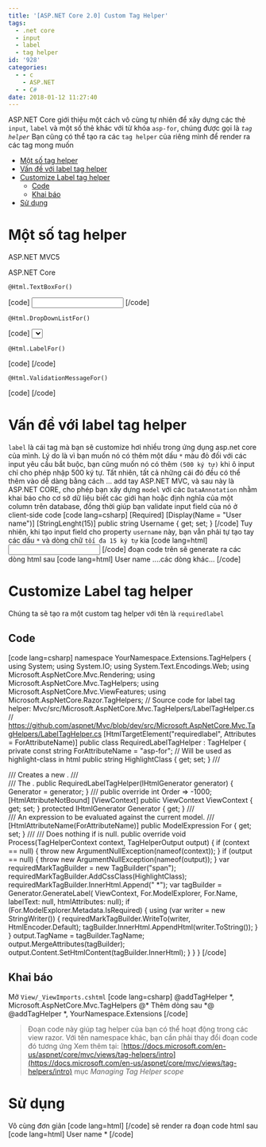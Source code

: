```yaml
---
title: '[ASP.NET Core 2.0] Custom Tag Helper'
tags:
  - .net core
  - input
  - label
  - tag helper
id: '928'
categories:
  - - c
    - ASP.NET
  - - C#
date: 2018-01-12 11:27:40
---
```


ASP.NET Core giới thiệu một cách vô cùng tự nhiên để xây dựng các thẻ `input`, `label` và một số thẻ khác với từ khóa `asp-for`, chúng được gọi là _`tag helper`_ Bạn cũng có thể tạo ra các `tag helper` của riêng mình để render ra các tag mong muốn
<!-- more -->
*   [Một số tag helper](#một-số-tag-helper)
*   [Vấn đề với label tag helper](#vấn-đề-với-label-tag-helper)
*   [Customize Label tag helper](#customize-label-tag-helper)
    *   [Code](#code)
    *   [Khai báo](#khai-báo)
*   [Sử dụng](#sử-dụng)

# Một số tag helper

ASP.NET MVC5

ASP.NET Core

`@Html.TextBoxFor()`

\[code\] <input asp-for=""/> \[/code\]

`@Html.DropDownListFor()`

\[code\] <select asp-for="" asp-items=""/> \[/code\]

`@Html.LabelFor()`

\[code\] <label asp-for=""></label> \[/code\]

`@Html.ValidationMessageFor()`

\[code\] <anytag asp-validation-for=""></anytag> \[/code\]

# Vấn đề với label tag helper

`label` là cái tag mà bạn sẽ customize hơi nhiều trong ứng dụng asp.net core của mình. Lý do là vì bạn muốn nó có thêm một dấu `*` màu đỏ đối với các input yêu cầu bắt buộc, bạn cũng muốn nó có thêm `(500 ký tự)` khi ô input chỉ cho phép nhập 500 ký tự. Tất nhiên, tất cả những cái đó đều có thể thêm vào dễ dàng bằng cách ... add tay ASP.NET MVC, và sau này là ASP.NET CORE, cho phép bạn xây dựng `model` với các `DataAnnotation` nhằm khai báo cho cơ sở dữ liệu biết các giới hạn hoặc định nghĩa của một column trên database, đồng thời giúp bạn validate input field của nó ở client-side code \[code lang=csharp\] \[Required\] \[Display(Name = "User name")\] \[StringLenght(15)\] public string Username { get; set; } \[/code\] Tuy nhiên, khi tạo input field cho property `username` này, bạn vẫn phải tự tạo tay các dấu `*` và dòng chữ `tối đa 15 ký tự` kia \[code lang=html\] <label asp-for="Username"></label> <input asp-for="Username"/> <span asp-validation-for="Username"></span> \[/code\] đoạn code trên sẽ generate ra các dòng html sau \[code lang=html\] <label for="Username">User name</label> ....các dòng khác... \[/code\]

# Customize Label tag helper

Chúng ta sẽ tạo ra một custom tag helper với tên là `requiredlabel`

## Code

\[code lang=csharp\] namespace YourNamespace.Extensions.TagHelpers { using System; using System.IO; using System.Text.Encodings.Web; using Microsoft.AspNetCore.Mvc.Rendering; using Microsoft.AspNetCore.Mvc.TagHelpers; using Microsoft.AspNetCore.Mvc.ViewFeatures; using Microsoft.AspNetCore.Razor.TagHelpers; // Source code for label tag helper: Mvc/src/Microsoft.AspNetCore.Mvc.TagHelpers/LabelTagHelper.cs // https://github.com/aspnet/Mvc/blob/dev/src/Microsoft.AspNetCore.Mvc.TagHelpers/LabelTagHelper.cs \[HtmlTargetElement("requiredlabel", Attributes = ForAttributeName)\] public class RequiredLabelTagHelper : TagHelper { private const string ForAttributeName = "asp-for"; // Will be used as highlight-class in html public string HighlightClass { get; set; } /// <summary> /// Creates a new <see cref="LabelTagHelper"/>. /// </summary> /// <param name="generator">The <see cref="IHtmlGenerator"/>.</param> public RequiredLabelTagHelper(IHtmlGenerator generator) { Generator = generator; } /// <inheritdoc /> public override int Order => -1000; \[HtmlAttributeNotBound\] \[ViewContext\] public ViewContext ViewContext { get; set; } protected IHtmlGenerator Generator { get; } /// <summary> /// An expression to be evaluated against the current model. /// </summary> \[HtmlAttributeName(ForAttributeName)\] public ModelExpression For { get; set; } /// <inheritdoc /> /// <remarks>Does nothing if <see cref="For"/> is <c>null</c>.</remarks> public override void Process(TagHelperContext context, TagHelperOutput output) { if (context == null) { throw new ArgumentNullException(nameof(context)); } if (output == null) { throw new ArgumentNullException(nameof(output)); } var requiredMarkTagBuilder = new TagBuilder("span"); requiredMarkTagBuilder.AddCssClass(HighlightClass); requiredMarkTagBuilder.InnerHtml.Append(" \*"); var tagBuilder = Generator.GenerateLabel( ViewContext, For.ModelExplorer, For.Name, labelText: null, htmlAttributes: null); if (For.ModelExplorer.Metadata.IsRequired) { using (var writer = new StringWriter()) { requiredMarkTagBuilder.WriteTo(writer, HtmlEncoder.Default); tagBuilder.InnerHtml.AppendHtml(writer.ToString()); } } output.TagName = tagBuilder.TagName; output.MergeAttributes(tagBuilder); output.Content.SetHtmlContent(tagBuilder.InnerHtml); } } } \[/code\]

## Khai báo

Mở `View/_ViewImports.cshtml` \[code lang=csharp\] @addTagHelper \*, Microsoft.AspNetCore.Mvc.TagHelpers @\* Thêm dòng sau \*@ @addTagHelper \*, YourNamespace.Extensions \[/code\]

> Đoạn code này giúp tag helper của bạn có thể hoạt động trong các view razor. Với tên namespace khác, bạn cần phải thay đổi đoạn code đó tương ứng Xem thêm tại: [https://docs.microsoft.com/en-us/aspnet/core/mvc/views/tag-helpers/intro](https://docs.microsoft.com/en-us/aspnet/core/mvc/views/tag-helpers/intro) mục _Managing Tag Helper scope_

# Sử dụng

Vô cùng đơn giản \[code lang=html\] <requiredlabel asp-for="Username" highlight-class="red bold"></requiredlabel> \[/code\] sẽ render ra đoạn code html sau \[code lang=html\] <label for="Username">User name<span class="red bold"> \*</span></label> \[/code\]